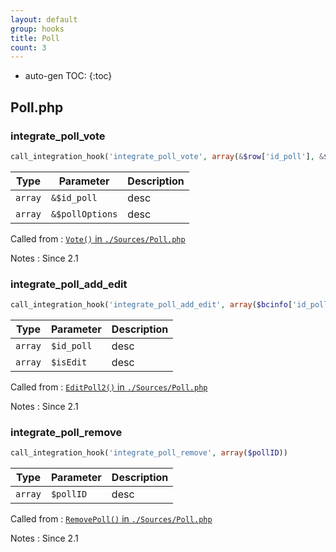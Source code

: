```yaml
---
layout: default
group: hooks
title: Poll
count: 3
---
```

* auto-gen TOC:
{:toc}
## Poll.php
### integrate_poll_vote

```php
call_integration_hook('integrate_poll_vote', array(&$row['id_poll'], &$pollOptions))
```

Type|Parameter|Description
---|---|---
`array`|`&$id_poll`|desc
`array`|`&$pollOptions`|desc

Called from
: [`Vote()` in `./Sources/Poll.php`](../docs/poll.html#vote)

Notes
: Since 2.1

### integrate_poll_add_edit

```php
call_integration_hook('integrate_poll_add_edit', array($bcinfo['id_poll'], $isEdit))
```

Type|Parameter|Description
---|---|---
`array`|`$id_poll`|desc
`array`|`$isEdit`|desc

Called from
: [`EditPoll2()` in `./Sources/Poll.php`](../docs/poll.html#editpoll2)

Notes
: Since 2.1

### integrate_poll_remove

```php
call_integration_hook('integrate_poll_remove', array($pollID))
```

Type|Parameter|Description
---|---|---
`array`|`$pollID`|desc

Called from
: [`RemovePoll()` in `./Sources/Poll.php`](../docs/poll.html#removepoll)

Notes
: Since 2.1

